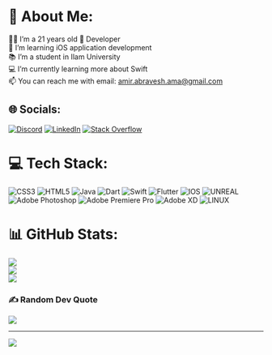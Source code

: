 # 💫 About Me:
👨‍💻 I’m a 21 years old  Developer<br>💪 I’m learning iOS application development<br>📚 I’m a student in Ilam University<br>💻 I’m currently learning more about Swift<br>📫 You can reach me with email: amir.abravesh.ama@gmail.com


## 🌐 Socials:
[![Discord](https://img.shields.io/badge/Discord-%237289DA.svg?logo=discord&logoColor=white)](https://discord.gg/discord.gg/vpnXSYNmW5) [![LinkedIn](https://img.shields.io/badge/LinkedIn-%230077B5.svg?logo=linkedin&logoColor=white)](https://www.linkedin.com/in/amir-abravesh-423a22180/) [![Stack Overflow](https://img.shields.io/badge/-Stackoverflow-FE7A16?logo=stack-overflow&logoColor=white)](https://stackoverflow.com/users/17600951/amir-abravesh) 

# 💻 Tech Stack:
![CSS3](https://img.shields.io/badge/css3-%231572B6.svg?style=for-the-badge&logo=css3&logoColor=white) ![HTML5](https://img.shields.io/badge/html5-%23E34F26.svg?style=for-the-badge&logo=html5&logoColor=white) ![Java](https://img.shields.io/badge/java-%23ED8B00.svg?style=for-the-badge&logo=java&logoColor=white) ![Dart](https://img.shields.io/badge/dart-%230175C2.svg?style=for-the-badge&logo=dart&logoColor=white) ![Swift](https://img.shields.io/badge/swift-F54A2A?style=for-the-badge&logo=swift&logoColor=white) ![Flutter](https://img.shields.io/badge/Flutter-%2302569B.svg?style=for-the-badge&logo=Flutter&logoColor=white) ![IOS](https://img.shields.io/badge/IOS-%2320232a.svg?style=for-the-badge&logo=apple&logoColor=white) ![UNREAL](https://img.shields.io/badge/unreal-%2320232a.svg?style=for-the-badge&logo=unreal-engine&logoColor=white) ![Adobe Photoshop](https://img.shields.io/badge/adobephotoshop-%2331A8FF.svg?style=for-the-badge&logo=adobephotoshop&logoColor=white) ![Adobe Premiere Pro](https://img.shields.io/badge/Adobe%20Premiere%20Pro-9999FF.svg?style=for-the-badge&logo=Adobe%20Premiere%20Pro&logoColor=white) ![Adobe XD](https://img.shields.io/badge/Adobe%20XD-470137?style=for-the-badge&logo=Adobe%20XD&logoColor=#FF61F6) ![LINUX](https://img.shields.io/badge/Linux-FCC624?style=for-the-badge&logo=linux&logoColor=black) 
# 📊 GitHub Stats:
![](https://github-readme-stats.vercel.app/api?username=AMA2581&theme=swift&hide_border=false&include_all_commits=false&count_private=false)<br/>
![](https://github-readme-streak-stats.herokuapp.com/?user=AMA2581&theme=swift&hide_border=false)<br/>
![](https://github-readme-stats.vercel.app/api/top-langs/?username=AMA2581&theme=swift&hide_border=false&include_all_commits=false&count_private=false&layout=compact)

### ✍️ Random Dev Quote
![](https://quotes-github-readme.vercel.app/api?type=vetical&theme=dark)


---
[![](https://visitcount.itsvg.in/api?id=AMA2581&icon=5&color=5)](https://visitcount.itsvg.in)

<!-- Proudly created with GPRM ( https://gprm.itsvg.in ) -->
